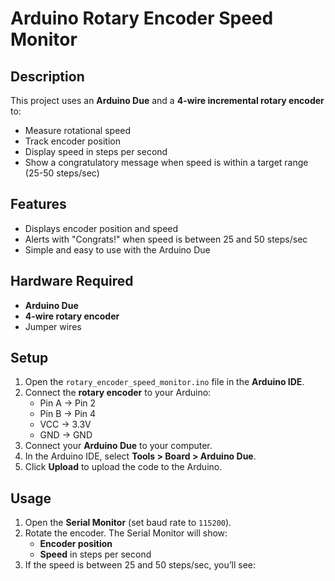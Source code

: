 # Arduino Rotary Encoder Speed Monitor

## Description
This project uses an **Arduino Due** and a **4-wire incremental rotary encoder** to:
- Measure rotational speed
- Track encoder position
- Display speed in steps per second
- Show a congratulatory message when speed is within a target range (25-50 steps/sec)

## Features
- Displays encoder position and speed
- Alerts with "Congrats!" when speed is between 25 and 50 steps/sec
- Simple and easy to use with the Arduino Due

## Hardware Required
- **Arduino Due**
- **4-wire rotary encoder**
- Jumper wires

## Setup

1. Open the `rotary_encoder_speed_monitor.ino` file in the **Arduino IDE**.
2. Connect the **rotary encoder** to your Arduino:
   - Pin A → Pin 2
   - Pin B → Pin 4
   - VCC → 3.3V
   - GND → GND
3. Connect your **Arduino Due** to your computer.
4. In the Arduino IDE, select **Tools > Board > Arduino Due**.
5. Click **Upload** to upload the code to the Arduino.

## Usage

1. Open the **Serial Monitor** (set baud rate to `115200`).
2. Rotate the encoder. The Serial Monitor will show:
   - **Encoder position**
   - **Speed** in steps per second
3. If the speed is between 25 and 50 steps/sec, you’ll see:
